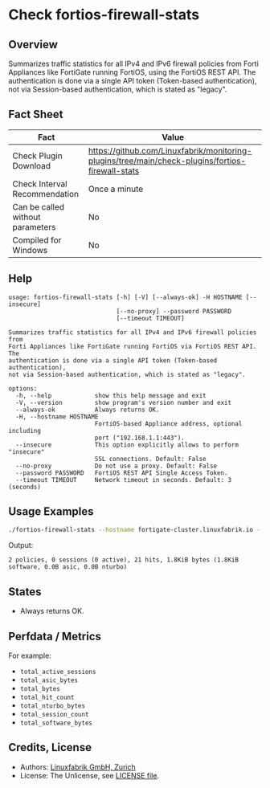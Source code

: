 # Check fortios-firewall-stats

## Overview

Summarizes traffic statistics for all IPv4 and IPv6 firewall policies from Forti Appliances like FortiGate running FortiOS, using the FortiOS REST API. The authentication is done via a single API token (Token-based authentication), not via Session-based authentication, which is stated as "legacy".


## Fact Sheet

| Fact | Value |
|----|----|
| Check Plugin Download                 | <https://github.com/Linuxfabrik/monitoring-plugins/tree/main/check-plugins/fortios-firewall-stats> |
| Check Interval Recommendation         | Once a minute |
| Can be called without parameters      | No |
| Compiled for Windows                  | No |


## Help

```text
usage: fortios-firewall-stats [-h] [-V] [--always-ok] -H HOSTNAME [--insecure]
                              [--no-proxy] --password PASSWORD
                              [--timeout TIMEOUT]

Summarizes traffic statistics for all IPv4 and IPv6 firewall policies from
Forti Appliances like FortiGate running FortiOS via FortiOS REST API. The
authentication is done via a single API token (Token-based authentication),
not via Session-based authentication, which is stated as "legacy".

options:
  -h, --help            show this help message and exit
  -V, --version         show program's version number and exit
  --always-ok           Always returns OK.
  -H, --hostname HOSTNAME
                        FortiOS-based Appliance address, optional including
                        port ("192.168.1.1:443").
  --insecure            This option explicitly allows to perform "insecure"
                        SSL connections. Default: False
  --no-proxy            Do not use a proxy. Default: False
  --password PASSWORD   FortiOS REST API Single Access Token.
  --timeout TIMEOUT     Network timeout in seconds. Default: 3 (seconds)
```


## Usage Examples

```bash
./fortios-firewall-stats --hostname fortigate-cluster.linuxfabrik.io --password mypass
```

Output:

```text
2 policies, 0 sessions (0 active), 21 hits, 1.8KiB bytes (1.8KiB software, 0.0B asic, 0.0B nturbo)
```


## States

* Always returns OK.


## Perfdata / Metrics

For example:

* `total_active_sessions`
* `total_asic_bytes`
* `total_bytes`
* `total_hit_count`
* `total_nturbo_bytes`
* `total_session_count`
* `total_software_bytes`


## Credits, License

* Authors: [Linuxfabrik GmbH, Zurich](https://www.linuxfabrik.ch)
* License: The Unlicense, see [LICENSE file](https://unlicense.org/).

